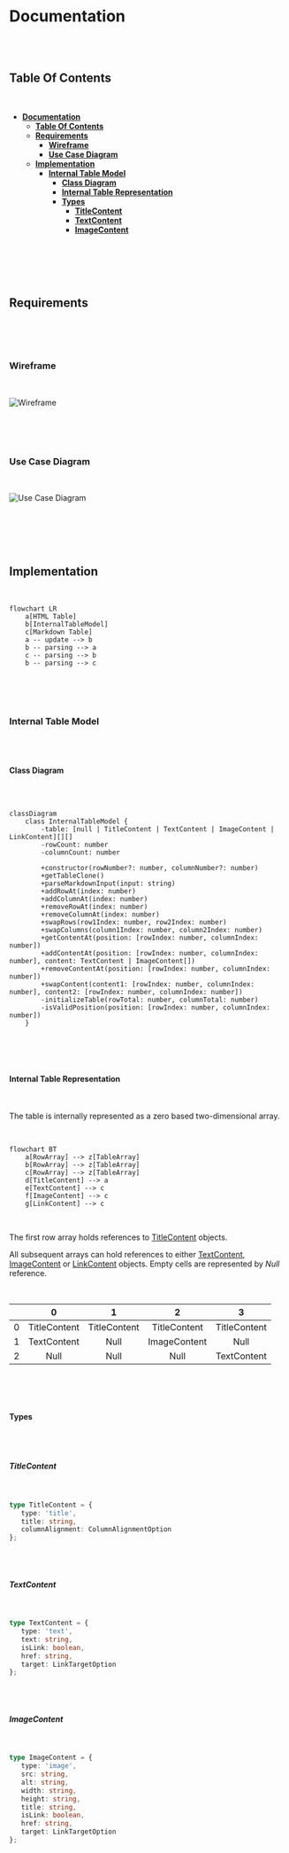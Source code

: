 # **Documentation**
<br>
<br>

## **Table Of Contents**
<br>

- [**Documentation**](#documentation)
  - [**Table Of Contents**](#table-of-contents)
  - [**Requirements**](#requirements)
    - [**Wireframe**](#wireframe)
    - [**Use Case Diagram**](#use-case-diagram)
  - [**Implementation**](#implementation)
    - [**Internal Table Model**](#internal-table-model)
      - [**Class Diagram**](#class-diagram)
      - [**Internal Table Representation**](#internal-table-representation)
      - [**Types**](#types)
        - [**TitleContent**](#titlecontent)
        - [**TextContent**](#textcontent)
        - [**ImageContent**](#imagecontent)

<br>
<br>
<br>
<br>

## **Requirements**
<br>
<br>
<br> 

### **Wireframe**
<br>

![Wireframe](wireframe/wireframe.svg)

<br>
<br>
<br>

### **Use Case Diagram**
<br>

![Use Case Diagram](use-case-diagram/use-case-diagram.svg)

<br>
<br>
<br>
<br>

## **Implementation**
<br>

```mermaid
flowchart LR
    a[HTML Table]
    b[InternalTableModel]
    c[Markdown Table]
    a -- update --> b
    b -- parsing --> a
    c -- parsing --> b
    b -- parsing --> c
```

<br>
<br>
<br> 

### **Internal Table Model**
<br>
<br>

#### **Class Diagram**
<br>

```mermaid

classDiagram
    class InternalTableModel {
        -table: [null | TitleContent | TextContent | ImageContent | LinkContent][][]
        -rowCount: number
        -columnCount: number

        +constructor(rowNumber?: number, columnNumber?: number)
        +getTableClone()
        +parseMarkdownInput(input: string)
        +addRowAt(index: number)
        +addColumnAt(index: number)
        +removeRowAt(index: number)
        +removeColumnAt(index: number)
        +swapRows(row1Index: number, row2Index: number)
        +swapColumns(column1Index: number, column2Index: number)
        +getContentAt(position: [rowIndex: number, columnIndex: number])
        +addContentAt(position: [rowIndex: number, columnIndex: number], content: TextContent | ImageContent[])
        +removeContentAt(position: [rowIndex: number, columnIndex: number])
        +swapContent(content1: [rowIndex: number, columnIndex: number], content2: [rowIndex: number, columnIndex: number])
        -initializeTable(rowTotal: number, columnTotal: number)
        -isValidPosition(position: [rowIndex: number, columnIndex: number])
    }

```

<br>
<br>
<br>

#### **Internal Table Representation**
<br>

The table is internally represented as a zero based two-dimensional array.

<br>

```mermaid
flowchart BT
    a[RowArray] --> z[TableArray]
    b[RowArray] --> z[TableArray]
    c[RowArray] --> z[TableArray]
    d[TitleContent] --> a
    e[TextContent] --> c
    f[ImageContent] --> c
    g[LinkContent] --> c
```

<br>

The first row array holds references to [TitleContent](#titlecontent) objects.

All subsequent arrays can hold references to either [TextContent](#textcontent), [ImageContent](#imagecontent) or [LinkContent](#linkcontent) objects. Empty cells are represented by _Null_ reference.

<br>

|   |0            |1            |2            |3            |
|:-:|:-----------:|:-----------:|:-----------:|:-----------:|
|0  |TitleContent |TitleContent |TitleContent |TitleContent |
|1  |TextContent  |Null         |ImageContent |Null         |
|2  |Null         |Null         |Null         |TextContent  |

<br>
<br>
<br>

#### **Types**
<br>
<br>

##### **TitleContent**
<br>

```typescript
type TitleContent = {
   type: 'title',
   title: string,
   columnAlignment: ColumnAlignmentOption
};
```

<br>
<br>

##### **TextContent**
<br>

```typescript
type TextContent = {
   type: 'text',
   text: string,
   isLink: boolean,
   href: string,
   target: LinkTargetOption
};
```

<br>
<br>

##### **ImageContent**
<br>

```typescript
type ImageContent = {
   type: 'image',
   src: string,
   alt: string,
   width: string,
   height: string,
   title: string,
   isLink: boolean,
   href: string,
   target: LinkTargetOption
};
```